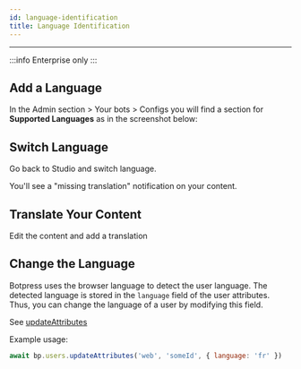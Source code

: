 ```yaml
---
id: language-identification
title: Language Identification
---
```


---------------

:::info
Enterprise only
:::

## Add a Language

In the Admin section > Your bots > Configs you will find a section for **Supported Languages** as in the screenshot below:


## Switch Language

Go back to Studio and switch language.

You'll see a "missing translation" notification on your content.

## Translate Your Content

Edit the content and add a translation

## Change the Language

Botpress uses the browser language to detect the user language. The detected language is stored in the `language` field of the user attributes. Thus, you can change the language of a user by modifying this field.

See [updateAttributes](https://botpress.com/reference/modules/_botpress_sdk_.users.html#updateattributes)

Example usage:

```js
await bp.users.updateAttributes('web', 'someId', { language: 'fr' })
```
